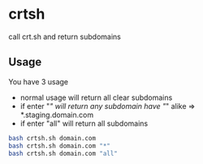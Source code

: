 # crtsh
call crt.sh and return subdomains

## Usage
You have 3 usage
- normal usage will return all clear subdomains
- if enter "*" will return any subdomain have "*" alike => *.staging.domain.com
- if enter "all" will return all subdomains
```sh
bash crtsh.sh domain.com 
bash crtsh.sh domain.com "*"
bash crtsh.sh domain.com "all"
```
